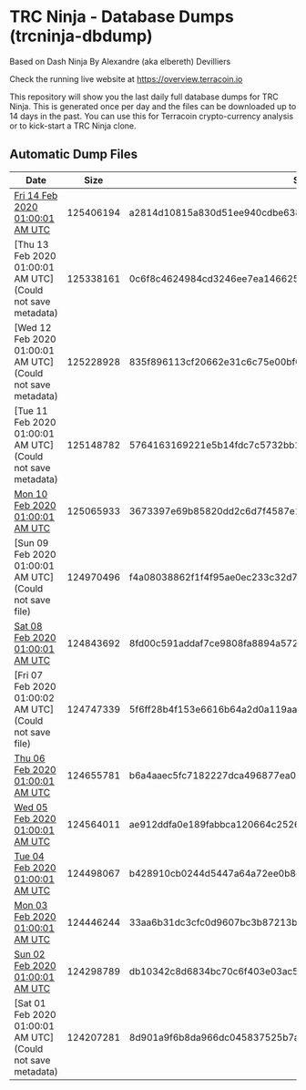 # TRC Ninja - Database Dumps (trcninja-dbdump)
Based on Dash Ninja By Alexandre (aka elbereth) Devilliers

Check the running live website at https://overview.terracoin.io

This repository will show you the last daily full database dumps for TRC Ninja. This is generated once per day and the files can be downloaded up to 14 days in the past.
You can use this for Terracoin crypto-currency analysis or to kick-start a TRC Ninja clone.


## Automatic Dump Files
| Date | Size | SHA256 |
|--|--|--|
| [Fri 14 Feb 2020 01:00:01 AM UTC]() | 125406194 | a2814d10815a830d51ee940cdbe638f7e4857006cde047e32345927a0ec2aab1 | 
| [Thu 13 Feb 2020 01:00:01 AM UTC](Could not save metadata) | 125338161 | 0c6f8c4624984cd3246ee7ea14662580f68c331d438fcea8ee6e5d5ee854857e | 
| [Wed 12 Feb 2020 01:00:01 AM UTC](Could not save metadata) | 125228928 | 835f896113cf20662e31c6c75e00bf06227a9ba76df42f016ef81bff47f0ec58 | 
| [Tue 11 Feb 2020 01:00:01 AM UTC](Could not save metadata) | 125148782 | 5764163169221e5b14fdc7c5732bb1e2ae2a1c76d22c06ba80d6aa21194c8fcf | 
| [Mon 10 Feb 2020 01:00:01 AM UTC]() | 125065933 | 3673397e69b85820dd2c6d7f4587e1de8ec609311f325a8110c5a08865304956 | 
| [Sun 09 Feb 2020 01:00:01 AM UTC](Could not save file) | 124970496 | f4a08038862f1f4f95ae0ec233c32d711fc9a3f3a3eaf0755792cd365b628d36 | 
| [Sat 08 Feb 2020 01:00:01 AM UTC]() | 124843692 | 8fd00c591addaf7ce9808fa8894a5722315ab99063c8f6e53571053dcbfbcf50 | 
| [Fri 07 Feb 2020 01:00:02 AM UTC](Could not save file) | 124747339 | 5f6ff28b4f153e6616b64a2d0a119aabad5545e63646b8f70caf7558724ef7ff | 
| [Thu 06 Feb 2020 01:00:01 AM UTC](https://transfer.sh/dESKH/trcninja-dbdump-20200206010001.tar.bz2) | 124655781 | b6a4aaec5fc7182227dca496877ea00dacb22f3bb179ca75e53221d7a7732e05 | 
| [Wed 05 Feb 2020 01:00:01 AM UTC]() | 124564011 | ae912ddfa0e189fabbca120664c252657f1179377848d75f7596011e163089b6 | 
| [Tue 04 Feb 2020 01:00:01 AM UTC]() | 124498067 | b428910cb0244d5447a64a72ee0b8c1a563ffc9a907b7cddd2f110b01c1397d4 | 
| [Mon 03 Feb 2020 01:00:01 AM UTC]() | 124446244 | 33aa6b31dc3cfc0d9607bc3b87213b6d89b0256309d45073f4fb567f8cc5ea8b | 
| [Sun 02 Feb 2020 01:00:01 AM UTC](https://transfer.sh/j0BKn/trcninja-dbdump-20200202010001.tar.bz2) | 124298789 | db10342c8d6834bc70c6f403e03ac5c1fb38c205a1ff388730cfb29030112966 | 
| [Sat 01 Feb 2020 01:00:01 AM UTC](Could not save metadata) | 124207281 | 8d901a9f6b8da966dc045837525b7a0c88cc2b4e6c15c8325d96816afe135ae9 | 
